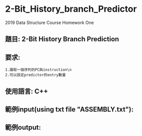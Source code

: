 # 2-Bit_History_branch_Predictor
2019 Data Structure Course Homework One

## 題目: 2-Bit History Branch Prediction 
## 要求:
	1.讀取一個序列的PC與instruction\n
	2.可以設定predictor的entry數量

## 使用語言: C++
## 範例input(using txt file "ASSEMBLY.txt"):




## 範例output:

